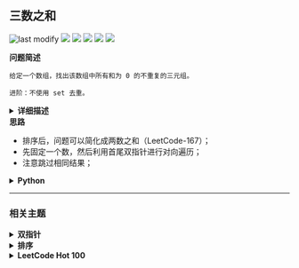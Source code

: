 ## 三数之和
<!--START_SECTION:badge-->
![last modify](https://img.shields.io/static/v1?label=last%20modify&message=2025-07-08%2016%3A53%3A13&label_color=gray&color=thistle&style=flat-square)
[![](https://img.shields.io/static/v1?label=&message=%E4%B8%AD%E7%AD%89&label_color=gray&color=yellow&style=flat-square)](../../../README.md#中等)
[![](https://img.shields.io/static/v1?label=&message=LeetCode&label_color=gray&color=green&style=flat-square)](../../../README.md#leetcode)
[![](https://img.shields.io/static/v1?label=&message=%E5%8F%8C%E6%8C%87%E9%92%88&label_color=gray&color=blue&style=flat-square)](../../../README.md#双指针)
[![](https://img.shields.io/static/v1?label=&message=%E6%8E%92%E5%BA%8F&label_color=gray&color=blue&style=flat-square)](../../../README.md#排序)
[![](https://img.shields.io/static/v1?label=&message=LeetCode%20Hot%20100&label_color=gray&color=blue&style=flat-square)](../../../README.md#leetcode-hot-100)
<!--END_SECTION:badge-->
<!--info
tags: [首尾双指针, 排序, lc100]
source: LeetCode
level: 中等
number: '0015'
name: 三数之和
companies: []
-->

<summary><b>问题简述</b></summary> 

```text
给定一个数组，找出该数组中所有和为 0 的不重复的三元组。

进阶：不使用 set 去重。
```


<details><summary><b>详细描述</b></summary> 

```text
给你一个包含 n 个整数的数组 nums，判断 nums 中是否存在三个元素 a，b，c ，使得 a + b + c = 0 ？请你找出所有和为 0 且不重复的三元组。

注意：答案中不可以包含重复的三元组。

示例 1：
    输入：nums = [-1,0,1,2,-1,-4]
    输出：[[-1,-1,2],[-1,0,1]]

示例 2：
    输入：nums = []
    输出：[]

示例 3：
    输入：nums = [0]
    输出：[]

提示：
    0 <= nums.length <= 3000
    -10^5 <= nums[i] <= 10^5

来源：力扣（LeetCode）
链接：https://leetcode-cn.com/problems/3sum
著作权归领扣网络所有。商业转载请联系官方授权，非商业转载请注明出处。
```

</details>


<summary><b>思路</b></summary>

- 排序后，问题可以简化成两数之和（LeetCode-167）；
- 先固定一个数，然后利用首尾双指针进行对向遍历；
- 注意跳过相同结果；

<details><summary><b>Python</b></summary> 

```python
from typing import List

class Solution:
    def threeSum(self, nums: List[int]) -> List[List[int]]:

        ret = []
        target = 0
        nums.sort()

        L = len(nums)
        for i in range(L - 2):  # 固定第一个数

            # 剪枝
            if i > 0 and nums[i] == nums[i - 1]: continue
            if nums[i] + nums[i + 1] + nums[i + 2] > target: break
            if nums[i] + nums[L - 1] + nums[L - 2] < target: continue

            # 首尾指针
            l, r = i + 1, len(nums) - 1
            while l < r:

                if (s := nums[i] + nums[l] + nums[r]) < target:
                    l += 1
                elif s > target:
                    r -= 1
                else:
                    ret.append([nums[i], nums[l], nums[r]])

                    l += 1
                    r -= 1
                    # 剪枝，注意边界条件
                    while l < r and nums[l] == nums[l - 1]: l += 1
                    while l < r and nums[r] == nums[r + 1]: r -= 1

        return ret

```

</details>

<!--START_SECTION:relate-->
---

### 相关主题

<details><summary><b>双指针</b></summary>

> [[中等, LeetCode] 下一个排列 🔥](../../2022/10/LeetCode_0031_中等_下一个排列.md)  
> [[中等, LeetCode] 删除链表的倒数第N个结点 🔥](../../2022/01/LeetCode_0019_中等_删除链表的倒数第N个结点.md)  
> [[中等, LeetCode] 最接近的三数之和](LeetCode_0016_中等_最接近的三数之和.md)  
> [[中等, LeetCode] 最长回文子串 🔥](LeetCode_0005_中等_最长回文子串.md)  
> [[中等, LeetCode] 有效三角形的个数](LeetCode_0611_中等_有效三角形的个数.md)  
> [[中等, LeetCode] 盛最多水的容器 🔥](LeetCode_0011_中等_盛最多水的容器.md)  
> [[中等, 剑指Offer] 最长不含重复字符的子字符串](../12/剑指Offer_4800_中等_最长不含重复字符的子字符串.md)  
> [[中等, 牛客] 三数之和 🔥](../../2022/03/牛客_0054_中等_三数之和.md)  
> [[中等, 牛客] 删除链表的倒数第n个节点](../../2022/03/牛客_0053_中等_删除链表的倒数第n个节点.md)  
> [[中等, 牛客] 合并两个有序的数组](../../2022/01/牛客_0022_中等_合并两个有序的数组.md)  
  > 
> [[困难, LeetCode] 接雨水 🔥](LeetCode_0042_困难_接雨水.md)  
> [[困难, 牛客] 接雨水问题 🔥](../../2022/05/牛客_0128_困难_接雨水问题.md)  
  > 
> [[简单, LeetCode] 两数之和II-输入有序数组](../../2022/07/LeetCode_0167_简单_两数之和II-输入有序数组.md)  
> [[简单, LeetCode] 链表的中间结点](../../2022/06/LeetCode_0876_简单_链表的中间结点.md)  
> [[简单, 剑指Offer] 两个链表的第一个公共节点](../../2022/01/剑指Offer_5200_简单_两个链表的第一个公共节点.md)  
> [[简单, 剑指Offer] 和为s的两个数字](../../2022/01/剑指Offer_5701_简单_和为s的两个数字.md)  
> [[简单, 剑指Offer] 和为s的连续正数序列](../../2022/01/剑指Offer_5702_简单_和为s的连续正数序列.md)  
> [[简单, 剑指Offer] 翻转单词顺序](../../2022/01/剑指Offer_5801_简单_翻转单词顺序.md)  
> [[简单, 剑指Offer] 调整数组顺序使奇数位于偶数前面](../11/剑指Offer_2100_简单_调整数组顺序使奇数位于偶数前面.md)  
> [[简单, 剑指Offer] 链表中倒数第k个节点](../11/剑指Offer_2200_简单_链表中倒数第k个节点.md)  
> [[简单, 牛客] 判断链表中是否有环](../../2022/01/牛客_0004_简单_判断链表中是否有环.md)  
> [[简单, 牛客] 反转字符串](../../2022/04/牛客_0103_简单_反转字符串.md)  
> [[简单, 牛客] 链表中倒数最后k个结点](../../2022/03/牛客_0069_简单_链表中倒数最后k个结点.md)  
> [[简单, 牛客] 链表中环的入口结点](../../2022/01/牛客_0003_简单_链表中环的入口结点.md)  
  > 

</details>
<details><summary><b>排序</b></summary>

> [[中等, LeetCode] 数组中的第K个最大元素 🔥](../../2022/10/LeetCode_0215_中等_数组中的第K个最大元素.md)  
> [[中等, 剑指Offer2] 数组中的第K大的数字](../../2022/09/剑指Offer2_076_中等_数组中的第K大的数字.md)  
> [[中等, 剑指Offer] 把数组排成最小的数](../12/剑指Offer_4500_中等_把数组排成最小的数.md)  
> [[中等, 牛客] 合并区间](../../2022/02/牛客_0037_中等_合并区间.md)  
> [[中等, 牛客] 字符串出现次数的TopK问题](../../2022/04/牛客_0097_中等_字符串出现次数的TopK问题.md)  
> [[中等, 牛客] 寻找第K大](../../2022/04/牛客_0088_中等_寻找第K大.md)  
> [[中等, 牛客] 拼接所有的字符串产生字典序最小的字符串](../../2022/04/牛客_0085_中等_拼接所有的字符串产生字典序最小的字符串.md)  
> [[中等, 牛客] 数组中的逆序对](../../2022/05/牛客_0118_中等_数组中的逆序对.md)  
> [[中等, 牛客] 最大数](../../2022/04/牛客_0111_中等_最大数.md)  
> [[中等, 牛客] 最小的K个数](../../2022/05/牛客_0119_中等_最小的K个数.md)  
  > 
> [[简单, 剑指Offer] 扑克牌中的顺子](../../2022/01/剑指Offer_6100_简单_扑克牌中的顺子.md)  
> [[简单, 剑指Offer] 数组中出现次数超过一半的数字（摩尔投票） 🔥](../12/剑指Offer_3900_简单_数组中出现次数超过一半的数字（摩尔投票）.md)  
> [[简单, 剑指Offer] 最小的k个数（partition操作） 🔥](../12/剑指Offer_4000_简单_最小的k个数（partition操作）.md)  
> [[简单, 牛客] 三个数的最大乘积](../../2022/04/牛客_0106_简单_三个数的最大乘积.md)  
> [[简单, 程序员面试金典] 判定字符是否唯一](../../2022/09/程序员面试金典_0101_简单_判定字符是否唯一.md)  
  > 

</details>
<details><summary><b>LeetCode Hot 100</b></summary>

> [[中等, LeetCode] 下一个排列 🔥](../../2022/10/LeetCode_0031_中等_下一个排列.md)  
> [[中等, LeetCode] 两数相加 🔥](LeetCode_0002_中等_两数相加.md)  
> [[中等, LeetCode] 全排列 🔥](../../2022/10/LeetCode_0046_中等_全排列.md)  
> [[中等, LeetCode] 全排列II 🔥](../../2022/10/LeetCode_0047_中等_全排列II.md)  
> [[中等, LeetCode] 删除链表的倒数第N个结点 🔥](../../2022/01/LeetCode_0019_中等_删除链表的倒数第N个结点.md)  
> [[中等, LeetCode] 在排序数组中查找元素的第一个和最后一个位置 🔥](../../2022/10/LeetCode_0034_中等_在排序数组中查找元素的第一个和最后一个位置.md)  
> [[中等, LeetCode] 字母异位词分组 🔥](../../2022/10/LeetCode_0049_中等_字母异位词分组.md)  
> [[中等, LeetCode] 括号生成 🔥](../../2022/10/LeetCode_0022_中等_括号生成.md)  
> [[中等, LeetCode] 搜索旋转排序数组 🔥](LeetCode_0033_中等_搜索旋转排序数组.md)  
> [[中等, LeetCode] 数组中的第K个最大元素 🔥](../../2022/10/LeetCode_0215_中等_数组中的第K个最大元素.md)  
> [[中等, LeetCode] 无重复字符的最长子串 🔥](../../2022/02/LeetCode_0003_中等_无重复字符的最长子串.md)  
> [[中等, LeetCode] 最长回文子串 🔥](LeetCode_0005_中等_最长回文子串.md)  
> [[中等, LeetCode] 电话号码的字母组合 🔥](../../2022/10/LeetCode_0017_中等_电话号码的字母组合.md)  
> [[中等, LeetCode] 盛最多水的容器 🔥](LeetCode_0011_中等_盛最多水的容器.md)  
> [[中等, LeetCode] 组合总和 🔥](../../2022/10/LeetCode_0039_中等_组合总和.md)  
> [[中等, LeetCode] 组合总和II 🔥](../../2022/10/LeetCode_0040_中等_组合总和II.md)  
  > 
> [[困难, LeetCode] K个一组翻转链表 🔥](../../2022/02/LeetCode_0025_困难_K个一组翻转链表.md)  
> [[困难, LeetCode] 合并K个升序链表 🔥](../../2022/10/LeetCode_0023_困难_合并K个升序链表.md)  
> [[困难, LeetCode] 寻找两个正序数组的中位数 🔥](../../2022/02/LeetCode_0004_困难_寻找两个正序数组的中位数.md)  
> [[困难, LeetCode] 接雨水 🔥](LeetCode_0042_困难_接雨水.md)  
> [[困难, LeetCode] 最长有效括号 🔥](../../2022/10/LeetCode_0032_困难_最长有效括号.md)  
> [[困难, LeetCode] 正则表达式匹配 🔥](../../2022/01/LeetCode_0010_困难_正则表达式匹配.md)  
  > 
> [[简单, LeetCode] 两数之和 🔥](LeetCode_0001_简单_两数之和.md)  
> [[简单, LeetCode] 合并两个有序链表 🔥](LeetCode_0021_简单_合并两个有序链表.md)  
> [[简单, LeetCode] 有效的括号 🔥](../../2022/03/LeetCode_0020_简单_有效的括号.md)  
  > 

</details>
<!--END_SECTION:relate-->
